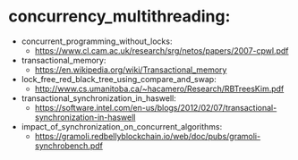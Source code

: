 # concurrency_multithreading:
* concurrent_programming_without_locks:
    - https://www.cl.cam.ac.uk/research/srg/netos/papers/2007-cpwl.pdf
* transactional_memory:
    - https://en.wikipedia.org/wiki/Transactional_memory
* lock_free_red_black_tree_using_compare_and_swap:
    - http://www.cs.umanitoba.ca/~hacamero/Research/RBTreesKim.pdf
* transactional_synchronization_in_haswell:
    - https://software.intel.com/en-us/blogs/2012/02/07/transactional-synchronization-in-haswell
* impact_of_synchronization_on_concurrent_algorithms:
    - https://gramoli.redbellyblockchain.io/web/doc/pubs/gramoli-synchrobench.pdf
